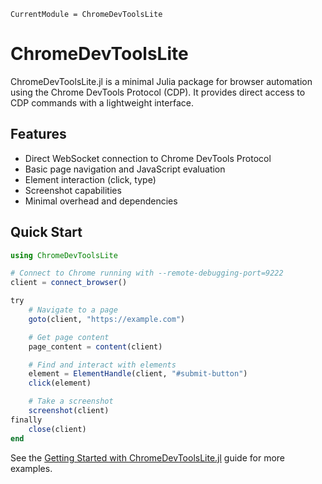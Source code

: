 ```@meta
CurrentModule = ChromeDevToolsLite
```

# ChromeDevToolsLite

ChromeDevToolsLite.jl is a minimal Julia package for browser automation using the Chrome DevTools Protocol (CDP). It provides direct access to CDP commands with a lightweight interface.

## Features

- Direct WebSocket connection to Chrome DevTools Protocol
- Basic page navigation and JavaScript evaluation
- Element interaction (click, type)
- Screenshot capabilities
- Minimal overhead and dependencies

## Quick Start

```julia
using ChromeDevToolsLite

# Connect to Chrome running with --remote-debugging-port=9222
client = connect_browser()

try
    # Navigate to a page
    goto(client, "https://example.com")

    # Get page content
    page_content = content(client)

    # Find and interact with elements
    element = ElementHandle(client, "#submit-button")
    click(element)

    # Take a screenshot
    screenshot(client)
finally
    close(client)
end
```

See the [Getting Started with ChromeDevToolsLite.jl](@ref) guide for more examples.

```@index
```

